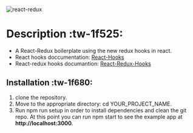 ![react-redux](https://keyholesoftware.com/wp-content/uploads/React-Redux.png "react-redux")

# Description :tw-1f525:

- A React-Redux boilerplate using the new redux hooks in react.
- React hooks doccumentation: [React-Hooks](https://reactjs.org/docs/hooks-intro.html "React-Hooks")
- React-redux hooks documantion: [React-Redux-Hooks](https://react-redux.js.org/introduction/quick-start "React-Redux-Hooks")

## Installation :tw-1f680:

1.  clone the repository.
2.  Move to the appropriate directory: cd YOUR_PROJECT_NAME.
3.  Run npm run setup in order to install dependencies and clean the git repo.
    At this point you can run npm start to see the example app at **http://localhost:3000**.
